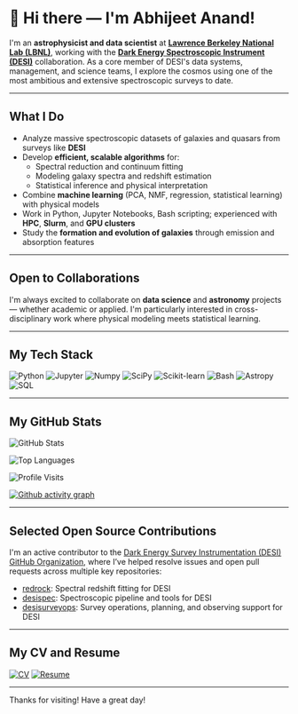 # 👋 Hi there — I'm Abhijeet Anand!

I'm an **astrophysicist and data scientist** at [**Lawrence Berkeley National Lab (LBNL)**](https://www.lbl.gov), working with the [**Dark Energy Spectroscopic Instrument (DESI)**](https://www.desi.lbl.gov/) collaboration. As a core member of DESI's data systems, management, and science teams, I explore the cosmos using one of the most ambitious and extensive spectroscopic surveys to date.

---

## What I Do

- Analyze massive spectroscopic datasets of galaxies and quasars from surveys like **DESI**
- Develop **efficient, scalable algorithms** for:
  - Spectral reduction and continuum fitting
  - Modeling galaxy spectra and redshift estimation
  - Statistical inference and physical interpretation
- Combine **machine learning** (PCA, NMF, regression, statistical learning) with physical models
- Work in Python, Jupyter Notebooks, Bash scripting; experienced with **HPC**, **Slurm**, and **GPU clusters**
- Study the **formation and evolution of galaxies** through emission and absorption features

---

## Open to Collaborations

I'm always excited to collaborate on **data science** and **astronomy** projects — whether academic or applied. I'm particularly interested in cross-disciplinary work where physical modeling meets statistical learning.

---

## My Tech Stack

![Python](https://img.shields.io/badge/Code-Python-blue?logo=python)
![Jupyter](https://img.shields.io/badge/Notebook-Jupyter-orange?logo=jupyter)
![Numpy](https://img.shields.io/badge/Tools-Numpy-informational?logo=numpy)
![SciPy](https://img.shields.io/badge/Library-SciPy-blue?logo=scipy)
![Scikit-learn](https://img.shields.io/badge/ML-Scikit--learn-yellow?logo=scikit-learn)
![Bash](https://img.shields.io/badge/Scripting-Bash-green?logo=gnu-bash)
![Astropy](https://img.shields.io/badge/Library-Astropy-purple)
![SQL](https://img.shields.io/badge/Database-SQL-lightgrey?logo=postgresql)

---

## My GitHub Stats

![GitHub Stats](https://github-readme-stats.vercel.app/api?username=abhi0395&show_icons=true&theme=default)

![Top Languages](https://github-readme-stats.vercel.app/api/top-langs/?username=abhi0395&layout=compact&theme=default)

![Profile Visits](https://komarev.com/ghpvc/?username=abhi0395)

<!--START_SECTION:activity-->
<!--END_SECTION:activity-->

[![Github activity graph](https://github-readme-activity-graph.vercel.app/graph?username=abhi0395&bg_color=ffcfe9&color=9e4c98&line=9e4c98&point=403d3d&area=true&hide_border=true)](https://github.com/ashutosh00710/github-readme-activity-graph)

---

## Selected Open Source Contributions

I'm an active contributor to the [Dark Energy Survey Instrumentation (DESI) GitHub Organization](https://github.com/desihub), where I’ve helped resolve issues and open pull requests across multiple key repositories:

- [redrock](https://github.com/desihub/redrock): Spectral redshift fitting for DESI
- [desispec](https://github.com/desihub/desispec): Spectroscopic pipeline and tools for DESI
- [desisurveyops](https://github.com/desihub/desisurveyops): Survey operations, planning, and observing support for DESI

---

## My CV and Resume

[![CV](https://img.shields.io/badge/CV-PDF-red?logo=adobe-acrobat-reader&logoColor=white)](https://raw.githubusercontent.com/abhi0395/mycv/main-pdf/tex/cv_pubs.pdf)
[![Resume](https://img.shields.io/badge/Resume-PDF-red?logo=adobe-acrobat-reader&logoColor=white)](https://raw.githubusercontent.com/abhi0395/mycv/main-pdf/tex/resume.pdf)

---

Thanks for visiting! Have a great day! 
